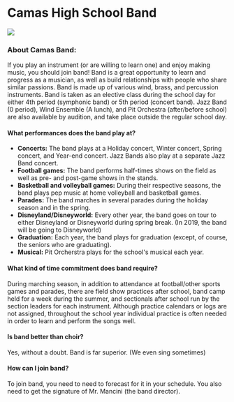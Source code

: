 <link rel="stylesheet" type="text/css" href="main.css"/>

# Camas High School Band

<img src="http://staff.camas.wednet.edu/blogs/chsband/files/2013/11/cropped-camasfball1-5909.jpg">

### About Camas Band:
If you play an instrument (or are willing to learn one) and enjoy making music, you should join band! Band is a great opportunity to learn and progress as a musician, as well as build relationships with people who share similar passions. Band is made up of various wind, brass, and percussion instruments. Band is taken as an elective class during the school day for either 4th period (symphonic band) or 5th period (concert band). Jazz Band (0 period), Wind Ensemble (A lunch), and Pit Orchestra (after/before school) are also available by audition, and take place outside the regular school day.



#### What performances does the band play at?
- **Concerts:** The band plays at a Holiday concert, Winter concert, Spring concert, and Year-end concert. Jazz Bands also play at a separate Jazz Band concert. 
- **Football games:** The band performs half-times shows on the field as well as pre- and post-game shows in the stands.
- **Basketball and volleyball games:** During their respective seasons, the band plays pep music at home volleyball and basketball games.
- **Parades:** The band marches in several parades during the holiday season and in the spring. 
- **Disneyland/Disneyworld:** Every other year, the band goes on tour to either Disneyland or Disneyworld during spring break. (In 2019, the band will be going to Disneyworld)
- **Graduation:** Each year, the band plays for graduation (except, of course, the seniors who are graduating).
- **Musical:** Pit Orcherstra plays for the school's musical each year.


#### What kind of time commitment does band require?
During marching season, in addition to attendance at football/other sports games and parades, there are field show practices after school, band camp held for a week during the summer, and sectionals after school run by the section leaders for each instrument. Although practice calendars or logs are not assigned, throughout the school year individual practice is often needed in order to learn and perform the songs well. 


#### Is band better than choir?
Yes, without a doubt. Band is far superior. (We even sing sometimes)


#### How can I join band?
To join band, you need to need to forecast for it in your schedule. You also need to get the signature of Mr. Mancini (the band director). 
